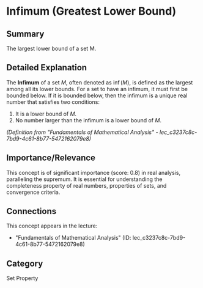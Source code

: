 # Infimum (Greatest Lower Bound)

## Summary
The largest lower bound of a set M.

## Detailed Explanation
The **Infimum** of a set $M$, often denoted as $\inf(M)$, is defined as the largest among all its lower bounds. For a set to have an infimum, it must first be bounded below. If it is bounded below, then the infimum is a unique real number that satisfies two conditions:
1.  It is a lower bound of $M$.
2.  No number larger than the infimum is a lower bound of $M$.

*(Definition from "Fundamentals of Mathematical Analysis" - lec_c3237c8c-7bd9-4c61-8b77-5472162079e8)*

## Importance/Relevance
This concept is of significant importance (score: 0.8) in real analysis, paralleling the supremum. It is essential for understanding the completeness property of real numbers, properties of sets, and convergence criteria.

## Connections
This concept appears in the lecture:
*   "Fundamentals of Mathematical Analysis" (ID: lec_c3237c8c-7bd9-4c61-8b77-5472162079e8)

## Category
Set Property